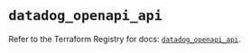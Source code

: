 # `datadog_openapi_api`

Refer to the Terraform Registry for docs: [`datadog_openapi_api`](https://registry.terraform.io/providers/datadog/datadog/3.65.0/docs/resources/openapi_api).
